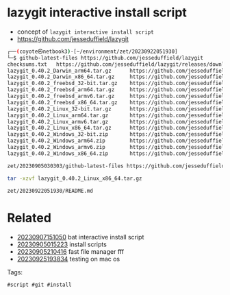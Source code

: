 # lazygit interactive install script

- concept of `lazygit interactive install script`
- https://github.com/jesseduffield/lazygit

```bash
┌──(coyote㉿netbook3)-[~/environment/zet/20230922051930]
└─$ github-latest-files https://github.com/jesseduffield/lazygit
checksums.txt   https://github.com/jesseduffield/lazygit/releases/download/v0.40.2/checksums.txt
lazygit_0.40.2_Darwin_arm64.tar.gz      https://github.com/jesseduffield/lazygit/releases/download/v0.40.2/lazygit_0.40.2_Darwin_arm64.tar.gz
lazygit_0.40.2_Darwin_x86_64.tar.gz     https://github.com/jesseduffield/lazygit/releases/download/v0.40.2/lazygit_0.40.2_Darwin_x86_64.tar.gz
lazygit_0.40.2_freebsd_32-bit.tar.gz    https://github.com/jesseduffield/lazygit/releases/download/v0.40.2/lazygit_0.40.2_freebsd_32-bit.tar.gz
lazygit_0.40.2_freebsd_arm64.tar.gz     https://github.com/jesseduffield/lazygit/releases/download/v0.40.2/lazygit_0.40.2_freebsd_arm64.tar.gz
lazygit_0.40.2_freebsd_armv6.tar.gz     https://github.com/jesseduffield/lazygit/releases/download/v0.40.2/lazygit_0.40.2_freebsd_armv6.tar.gz
lazygit_0.40.2_freebsd_x86_64.tar.gz    https://github.com/jesseduffield/lazygit/releases/download/v0.40.2/lazygit_0.40.2_freebsd_x86_64.tar.gz
lazygit_0.40.2_Linux_32-bit.tar.gz      https://github.com/jesseduffield/lazygit/releases/download/v0.40.2/lazygit_0.40.2_Linux_32-bit.tar.gz
lazygit_0.40.2_Linux_arm64.tar.gz       https://github.com/jesseduffield/lazygit/releases/download/v0.40.2/lazygit_0.40.2_Linux_arm64.tar.gz
lazygit_0.40.2_Linux_armv6.tar.gz       https://github.com/jesseduffield/lazygit/releases/download/v0.40.2/lazygit_0.40.2_Linux_armv6.tar.gz
lazygit_0.40.2_Linux_x86_64.tar.gz      https://github.com/jesseduffield/lazygit/releases/download/v0.40.2/lazygit_0.40.2_Linux_x86_64.tar.gz
lazygit_0.40.2_Windows_32-bit.zip       https://github.com/jesseduffield/lazygit/releases/download/v0.40.2/lazygit_0.40.2_Windows_32-bit.zip
lazygit_0.40.2_Windows_arm64.zip        https://github.com/jesseduffield/lazygit/releases/download/v0.40.2/lazygit_0.40.2_Windows_arm64.zip
lazygit_0.40.2_Windows_armv6.zip        https://github.com/jesseduffield/lazygit/releases/download/v0.40.2/lazygit_0.40.2_Windows_armv6.zip
lazygit_0.40.2_Windows_x86_64.zip       https://github.com/jesseduffield/lazygit/releases/download/v0.40.2/lazygit_0.40.2_Windows_x86_64.zip

zet/20230905030303/github-latest-files https://github.com/jesseduffield/lazygit

tar -xzvf lazygit_0.40.2_Linux_x86_64.tar.gz

```

` zet/20230922051930/README.md `

# Related

- [20230907151050](/zet/20230907151050/README.md) bat interactive install script
- [20230905015223](/zet/20230905015223/README.md) install scripts
- [20230905210416](/zet/20230905210416/README.md) fast file manager fff
- [20230925193834](/zet/20230925193834/README.md) testing on mac os

Tags:

    #script #git #install
